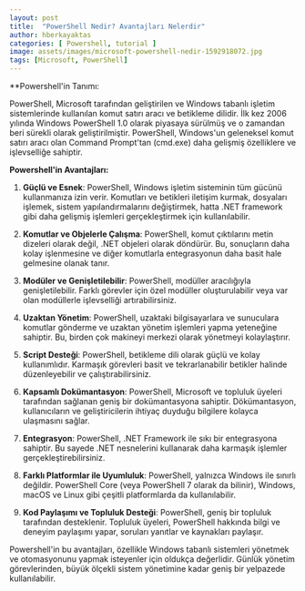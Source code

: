 ```yaml
---
layout: post
title:  "PowerShell Nedir? Avantajları Nelerdir"
author: hberkayaktas
categories: [ Powershell, tutorial ]
image: assets/images/microsoft-powershell-nedir-1592918072.jpg
tags: [Microsoft, PowerShell]
---
```

**Powershell'in Tanımı:

PowerShell, Microsoft tarafından geliştirilen ve Windows tabanlı işletim sistemlerinde kullanılan komut satırı aracı ve betikleme dilidir. İlk kez 2006 yılında Windows PowerShell 1.0 olarak piyasaya sürülmüş ve o zamandan beri sürekli olarak geliştirilmiştir. PowerShell, Windows'un geleneksel komut satırı aracı olan Command Prompt'tan (cmd.exe) daha gelişmiş özelliklere ve işlevselliğe sahiptir.

**Powershell'in Avantajları:**

1. **Güçlü ve Esnek**: PowerShell, Windows işletim sisteminin tüm gücünü kullanmanıza izin verir. Komutları ve betikleri iletişim kurmak, dosyaları işlemek, sistem yapılandırmalarını değiştirmek, hatta .NET framework gibi daha gelişmiş işlemleri gerçekleştirmek için kullanılabilir.

2. **Komutlar ve Objelerle Çalışma**: PowerShell, komut çıktılarını metin dizeleri olarak değil, .NET objeleri olarak döndürür. Bu, sonuçların daha kolay işlenmesine ve diğer komutlarla entegrasyonun daha basit hale gelmesine olanak tanır.

3. **Modüler ve Genişletilebilir**: PowerShell, modüller aracılığıyla genişletilebilir. Farklı görevler için özel modüller oluşturulabilir veya var olan modüllerle işlevselliği artırabilirsiniz.

4. **Uzaktan Yönetim**: PowerShell, uzaktaki bilgisayarlara ve sunuculara komutlar gönderme ve uzaktan yönetim işlemleri yapma yeteneğine sahiptir. Bu, birden çok makineyi merkezi olarak yönetmeyi kolaylaştırır.

5. **Script Desteği**: PowerShell, betikleme dili olarak güçlü ve kolay kullanımlıdır. Karmaşık görevleri basit ve tekrarlanabilir betikler halinde düzenleyebilir ve çalıştırabilirsiniz.

6. **Kapsamlı Dokümantasyon**: PowerShell, Microsoft ve topluluk üyeleri tarafından sağlanan geniş bir dokümantasyona sahiptir. Dökümantasyon, kullanıcıların ve geliştiricilerin ihtiyaç duyduğu bilgilere kolayca ulaşmasını sağlar.

7. **Entegrasyon**: PowerShell, .NET Framework ile sıkı bir entegrasyona sahiptir. Bu sayede .NET nesnelerini kullanarak daha karmaşık işlemler gerçekleştirebilirsiniz.

8. **Farklı Platformlar ile Uyumluluk**: PowerShell, yalnızca Windows ile sınırlı değildir. PowerShell Core (veya PowerShell 7 olarak da bilinir), Windows, macOS ve Linux gibi çeşitli platformlarda da kullanılabilir.

9. **Kod Paylaşımı ve Topluluk Desteği**: PowerShell, geniş bir topluluk tarafından desteklenir. Topluluk üyeleri, PowerShell hakkında bilgi ve deneyim paylaşımı yapar, soruları yanıtlar ve kaynakları paylaşır.

Powershell'in bu avantajları, özellikle Windows tabanlı sistemleri yönetmek ve otomasyonunu yapmak isteyenler için oldukça değerlidir. Günlük yönetim görevlerinden, büyük ölçekli sistem yönetimine kadar geniş bir yelpazede kullanılabilir.